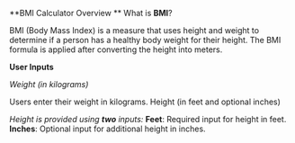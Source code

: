 **BMI Calculator Overview
**
What is **BMI**?

BMI (Body Mass Index) is a measure that uses height and weight to determine if a person has a healthy body weight for their height.
The BMI formula is applied after converting the height into meters.

**User Inputs**

_Weight (in kilograms)_

Users enter their weight in kilograms.
Height (in feet and optional inches)

_Height is provided using **two** inputs:_
**Feet**: Required input for height in feet.
**Inches**: Optional input for additional height in inches.

